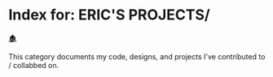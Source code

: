 # Index for: ERIC'S PROJECTS/

[🏚️](../README.md)

This category documents my code, designs, and projects I've contributed to / collabbed on.

